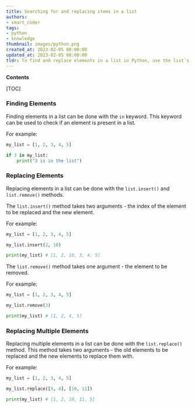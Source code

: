 ```yaml
---
title: Searching for and replacing items in a list
authors:
- smart_coder
tags:
- python
- knowledge
thumbnail: images/python.png
created_at: 2023-02-05 00:00:00
updated_at: 2023-02-05 00:00:00
tldr: To find and replace elements in a list in Python, use the list`s index and the assignment operator (=).
---
```


**Contents**

[TOC]

### Finding Elements

Finding elements in a list can be done with the `in` keyword. This keyword can be used to check if an element is present in a list.

For example:

```python
my_list = [1, 2, 3, 4, 5]

if 3 in my_list:
    print("3 is in the list")
```

### Replacing Elements

Replacing elements in a list can be done with the `list.insert()` and `list.remove()` methods. 

The `list.insert()` method takes two arguments - the index of the element to be replaced and the new element.

For example:

```python
my_list = [1, 2, 3, 4, 5]

my_list.insert(2, 10)

print(my_list) # [1, 2, 10, 3, 4, 5]
```

The `list.remove()` method takes one argument - the element to be removed.

For example:

```python
my_list = [1, 2, 3, 4, 5]

my_list.remove(3)

print(my_list) # [1, 2, 4, 5]
```

### Replacing Multiple Elements

Replacing multiple elements in a list can be done with the `list.replace()` method. This method takes two arguments - the old elements to be replaced and the new elements to replace them with.

For example:

```python
my_list = [1, 2, 3, 4, 5]

my_list.replace([3, 4], [10, 11])

print(my_list) # [1, 2, 10, 11, 5]
```
